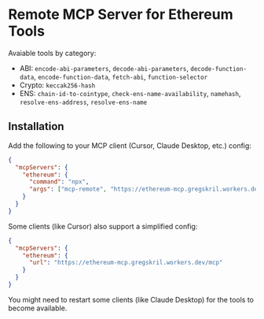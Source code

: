 # Remote MCP Server for Ethereum Tools

Avaiable tools by category:

- ABI: `encode-abi-parameters`, `decode-abi-parameters`, `decode-function-data`, `encode-function-data`, `fetch-abi`, `function-selector`
- Crypto: `keccak256-hash`
- ENS: `chain-id-to-cointype`, `check-ens-name-availability`, `namehash`, `resolve-ens-address`, `resolve-ens-name`

## Installation

Add the following to your MCP client (Cursor, Claude Desktop, etc.) config:

```json
{
  "mcpServers": {
    "ethereum": {
      "command": "npx",
      "args": ["mcp-remote", "https://ethereum-mcp.gregskril.workers.dev/mcp"]
    }
  }
}
```

Some clients (like Cursor) also support a simplified config:

```json
{
  "mcpServers": {
    "ethereum": {
      "url": "https://ethereum-mcp.gregskril.workers.dev/mcp"
    }
  }
}
```

You might need to restart some clients (like Claude Desktop) for the tools to become available.
